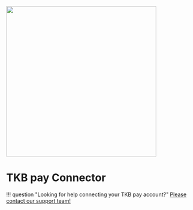<img src="https://static.openfintech.io/payment_providers/tkbpay/logo.svg?w=400" width="400px" >

# TKB pay Connector

!!! question "Looking for help connecting your TKB pay account?"
    [Please contact our support team!](mailto:support@paycore.io)